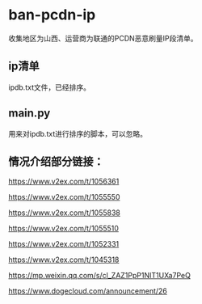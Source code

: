 # ban-pcdn-ip
收集地区为山西、运营商为联通的PCDN恶意刷量IP段清单。


## ip清单
ipdb.txt文件，已经排序。

## main.py
用来对ipdb.txt进行排序的脚本，可以忽略。


## 情况介绍部分链接：

https://www.v2ex.com/t/1056361

https://www.v2ex.com/t/1055550

https://www.v2ex.com/t/1055838

https://www.v2ex.com/t/1055510

https://www.v2ex.com/t/1052331

https://www.v2ex.com/t/1045318

https://mp.weixin.qq.com/s/cl_ZAZ1PpP1NIT1UXa7PeQ

https://www.dogecloud.com/announcement/26
